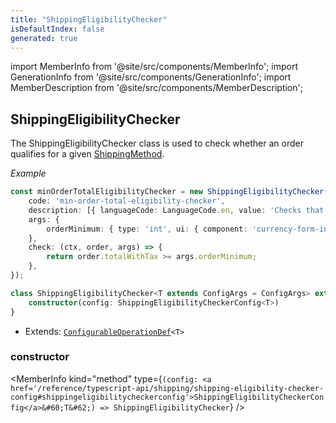```yaml
---
title: "ShippingEligibilityChecker"
isDefaultIndex: false
generated: true
---
```

<!-- This file was generated from the Vendure source. Do not modify. Instead, re-run the "docs:build" script -->
import MemberInfo from '@site/src/components/MemberInfo';
import GenerationInfo from '@site/src/components/GenerationInfo';
import MemberDescription from '@site/src/components/MemberDescription';


## ShippingEligibilityChecker

<GenerationInfo sourceFile="packages/core/src/config/shipping-method/shipping-eligibility-checker.ts" sourceLine="49" packageName="@bb-vendure/core" />

The ShippingEligibilityChecker class is used to check whether an order qualifies for a
given <a href='/reference/typescript-api/entities/shipping-method#shippingmethod'>ShippingMethod</a>.

*Example*

```ts
const minOrderTotalEligibilityChecker = new ShippingEligibilityChecker({
    code: 'min-order-total-eligibility-checker',
    description: [{ languageCode: LanguageCode.en, value: 'Checks that the order total is above some minimum value' }],
    args: {
        orderMinimum: { type: 'int', ui: { component: 'currency-form-input' } },
    },
    check: (ctx, order, args) => {
        return order.totalWithTax >= args.orderMinimum;
    },
});
```

```ts title="Signature"
class ShippingEligibilityChecker<T extends ConfigArgs = ConfigArgs> extends ConfigurableOperationDef<T> {
    constructor(config: ShippingEligibilityCheckerConfig<T>)
}
```
* Extends: <code><a href='/reference/typescript-api/configurable-operation-def/#configurableoperationdef'>ConfigurableOperationDef</a>&#60;T&#62;</code>



<div className="members-wrapper">

### constructor

<MemberInfo kind="method" type={`(config: <a href='/reference/typescript-api/shipping/shipping-eligibility-checker-config#shippingeligibilitycheckerconfig'>ShippingEligibilityCheckerConfig</a>&#60;T&#62;) => ShippingEligibilityChecker`}   />




</div>
